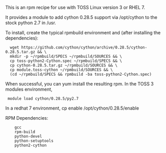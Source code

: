 This is an rpm recipe for use with TOSS Linux version 3 or RHEL 7.

It provides a module to add cython 0.28.5
support via /opt/cython to the stock python 2.7 in /usr.

To install, create the typical rpmbuild environment and (after installing the dependencies):
```
  wget https://github.com/cython/cython/archive/0.28.5/cython-0.28.5.tar.gz && \
  mkdir -p ~/rpmbuild/SPECS ~/rpmbuild/SOURCES && \
  cp toss-python2-Cython.spec ~/rpmbuild/SPECS && \
  cp cython-0.28.5.tar.gz ~/rpmbuild/SOURCES && \
  cp module.toss-cython ~/rpmbuild/SOURCES && \
  (cd ~/rpmbuild/SPECS && rpmbuild -ba toss-python2-Cython.spec)
```
When successful, you can yum install the resulting rpm.
In the TOSS 3 modules environment, 
```
 module load cython/0.28.5/py2.7
```
In a redhat 7 environment,
  cp enable /opt/cython/0.28.5/enable

RPM Dependencies:
```
	gcc
	rpm-build
	python-devel
	python-setuptools
	python2-cython
```
